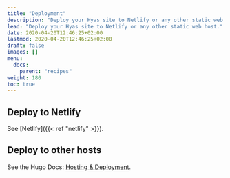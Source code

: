```yaml
---
title: "Deployment"
description: "Deploy your Hyas site to Netlify or any other static web host."
lead: "Deploy your Hyas site to Netlify or any other static web host."
date: 2020-04-20T12:46:25+02:00
lastmod: 2020-04-20T12:46:25+02:00
draft: false
images: []
menu:
  docs:
    parent: "recipes"
weight: 180
toc: true
---
```


## Deploy to Netlify

See [Netlify]({{< ref "netlify" >}}).

## Deploy to other hosts

See the Hugo Docs: [Hosting & Deployment](https://gohugo.io/hosting-and-deployment/).

